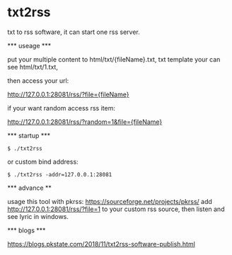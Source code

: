 # txt2rss
txt to rss software, it can start one rss server.

*** useage ***

put your multiple content to html/txt/{fileName}.txt, txt template your can see html/txt/1.txt,  

then access your url:

http://127.0.0.1:28081/rss/?file={fileName}

if your want random access rss item:

http://127.0.0.1:28081/rss/?random=1&file={fileName}

*** startup ***

```
$ ./txt2rss
```
or custom bind address:
```
$ ./txt2rss -addr=127.0.0.1:28081
```

*** advance **

usage this tool with pkrss: https://sourceforge.net/projects/pkrss/
add http://127.0.0.1:28081/rss/?file=1 to your custom rss source, then listen and see lyric in windows.

*** blogs ***

https://blogs.pkstate.com/2018/11/txt2rss-software-publish.html

